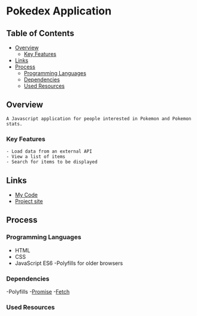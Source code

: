# Pokedex Application


## Table of Contents

- [Overview](#overview)
   - [Key Features](#key-features)
- [Links](#links)
- [Process](#process)
   - [Programming Languages](#programming-languages)
   - [Dependencies](#dependencies)
   - [Used Resources](#used-resources)

## Overview
    A Javascript application for people interested in Pokemon and Pokemon stats.

 ### Key Features
    - Load data from an external API
    - View a list of items
    - Search for items to be displayed

## Links

- [My Code](https://github.com/WMSANDERS85/Pokedex-js-app)
- [Project site](https://wmsanders85.github.io/Pokedex-js-app/)

## Process

### Programming Languages

- HTML
- CSS
- JavaScript ES6
      -Polyfills for older browsers

### Dependencies

-Polyfills
      -[Promise](https://raw.githubusercontent.com/taylorhakes/promise-polyfill/master/dist/polyfill.js)
      -[Fetch](https://github.com/github/fetch/blob/master/fetch.js)



### Used Resources